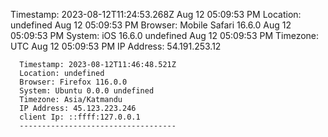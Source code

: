 Timestamp: 2023-08-12T11:24:53.268Z
Aug 12 05:09:53 PM Location: undefined
Aug 12 05:09:53 PM Browser: Mobile Safari 16.6.0
Aug 12 05:09:53 PM System: iOS 16.6.0 undefined
Aug 12 05:09:53 PM Timezone: UTC
Aug 12 05:09:53 PM IP Address: 54.191.253.12

      Timestamp: 2023-08-12T11:46:48.521Z
      Location: undefined
      Browser: Firefox 116.0.0
      System: Ubuntu 0.0.0 undefined
      Timezone: Asia/Katmandu
      IP Address: 45.123.223.246
      client Ip: ::ffff:127.0.0.1
      -----------------------------------
